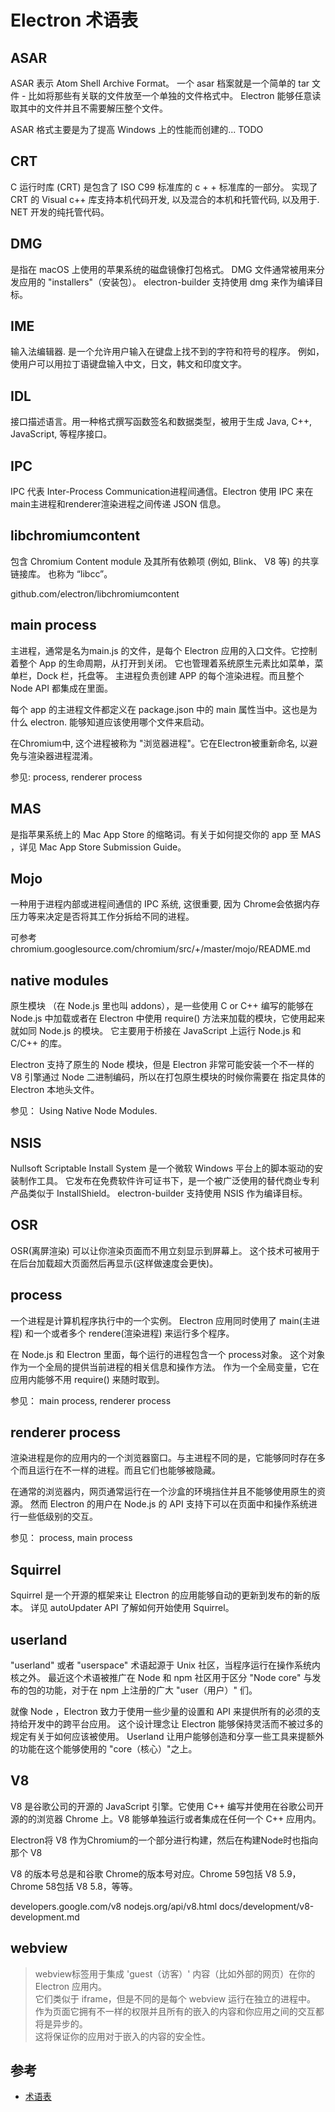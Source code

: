 # Electron 术语表

## ASAR
ASAR 表示 Atom Shell Archive Format。 一个 asar 档案就是一个简单的 tar 文件 - 比如将那些有关联的文件放至一个单独的文件格式中。 Electron 能够任意读取其中的文件并且不需要解压整个文件。

ASAR 格式主要是为了提高 Windows 上的性能而创建的... TODO

## CRT
C 运行时库 (CRT) 是包含了 ISO C99 标准库的 c + + 标准库的一部分。 实现了 CRT 的 Visual c++ 库支持本机代码开发, 以及混合的本机和托管代码, 以及用于. NET 开发的纯托管代码。

## DMG
是指在 macOS 上使用的苹果系统的磁盘镜像打包格式。 DMG 文件通常被用来分发应用的 "installers"（安装包）。 electron-builder 支持使用 dmg 来作为编译目标。

## IME
输入法编辑器. 是一个允许用户输入在键盘上找不到的字符和符号的程序。 例如，使用户可以用拉丁语键盘输入中文，日文，韩文和印度文字。

## IDL
接口描述语言。用一种格式撰写函数签名和数据类型，被用于生成 Java, C++, JavaScript, 等程序接口。

## IPC
IPC 代表 Inter-Process Communication进程间通信。Electron 使用 IPC 来在main主进程和renderer渲染进程之间传递 JSON 信息。

## libchromiumcontent
包含 Chromium Content module 及其所有依赖项 (例如, Blink、 V8 等) 的共享链接库。 也称为 “libcc”。

github.com/electron/libchromiumcontent

## main process
主进程，通常是名为main.js 的文件，是每个 Electron 应用的入口文件。它控制着整个 App 的生命周期，从打开到关闭。 它也管理着系统原生元素比如菜单，菜单栏，Dock 栏，托盘等。 主进程负责创建 APP 的每个渲染进程。而且整个 Node API 都集成在里面。

每个 app 的主进程文件都定义在 package.json 中的 main 属性当中。这也是为什么 electron. 能够知道应该使用哪个文件来启动。

在Chromium中, 这个进程被称为 "浏览器进程"。它在Electron被重新命名, 以避免与渲染器进程混淆。

参见: process, renderer process

## MAS
是指苹果系统上的 Mac App Store 的缩略词。有关于如何提交你的 app 至 MAS ，详见 Mac App Store Submission Guide。

## Mojo
一种用于进程内部或进程间通信的 IPC 系统, 这很重要, 因为 Chrome会依据内存压力等来决定是否将其工作分拆给不同的进程。

可参考chromium.googlesource.com/chromium/src/+/master/mojo/README.md

## native modules
原生模块 （在 Node.js 里也叫 addons），是一些使用 C or C++ 编写的能够在 Node.js 中加载或者在 Electron 中使用 require() 方法来加载的模块，它使用起来就如同 Node.js 的模块。 它主要用于桥接在 JavaScript 上运行 Node.js 和 C/C++ 的库。

Electron 支持了原生的 Node 模块，但是 Electron 非常可能安装一个不一样的 V8 引擎通过 Node 二进制编码，所以在打包原生模块的时候你需要在 指定具体的 Electron 本地头文件。

参见： Using Native Node Modules.

## NSIS
Nullsoft Scriptable Install System 是一个微软 Windows 平台上的脚本驱动的安装制作工具。 它发布在免费软件许可证书下，是一个被广泛使用的替代商业专利产品类似于 InstallShield。 electron-builder 支持使用 NSIS 作为编译目标。

## OSR
OSR(离屏渲染) 可以让你渲染页面而不用立刻显示到屏幕上。 这个技术可被用于在后台加载超大页面然后再显示(这样做速度会更快)。

## process
一个进程是计算机程序执行中的一个实例。 Electron 应用同时使用了 main(主进程) 和一个或者多个 rendere(渲染进程) 来运行多个程序。

在 Node.js 和 Electron 里面，每个运行的进程包含一个 process对象。 这个对象作为一个全局的提供当前进程的相关信息和操作方法。 作为一个全局变量，它在应用内能够不用 require() 来随时取到。

参见： main process, renderer process

## renderer process
渲染进程是你的应用内的一个浏览器窗口。与主进程不同的是，它能够同时存在多个而且运行在不一样的进程。而且它们也能够被隐藏。

在通常的浏览器内，网页通常运行在一个沙盒的环境挡住并且不能够使用原生的资源。 然而 Electron 的用户在 Node.js 的 API 支持下可以在页面中和操作系统进行一些低级别的交互。

参见： process, main process

## Squirrel
Squirrel 是一个开源的框架来让 Electron 的应用能够自动的更新到发布的新的版本。 详见 autoUpdater API 了解如何开始使用 Squirrel。

## userland
"userland" 或者 "userspace" 术语起源于 Unix 社区，当程序运行在操作系统内核之外。 最近这个术语被推广在 Node 和 npm 社区用于区分 "Node core" 与发布的包的功能，对于在 npm 上注册的广大 "user（用户）" 们。

就像 Node ，Electron 致力于使用一些少量的设置和 API 来提供所有的必须的支持给开发中的跨平台应用。 这个设计理念让 Electron 能够保持灵活而不被过多的规定有关于如何应该被使用。 Userland 让用户能够创造和分享一些工具来提额外的功能在这个能够使用的 "core（核心）"之上。

## V8
V8 是谷歌公司的开源的 JavaScript 引擎。它使用 C++ 编写并使用在谷歌公司开源的的浏览器 Chrome 上。V8 能够单独运行或者集成在任何一个 C++ 应用内。

Electron将 V8 作为Chromium的一个部分进行构建，然后在构建Node时也指向那个 V8

V8 的版本号总是和谷歌 Chrome的版本号对应。Chrome 59包括 V8 5.9，Chrome 58包括 V8 5.8，等等。

developers.google.com/v8
nodejs.org/api/v8.html
docs/development/v8-development.md

## webview

>webview标签用于集成 'guest（访客）' 内容（比如外部的网页）在你的 Electron 应用内。  
它们类似于 iframe，但是不同的是每个 webview 运行在独立的进程中。  
作为页面它拥有不一样的权限并且所有的嵌入的内容和你应用之间的交互都将是异步的。   
这将保证你的应用对于嵌入的内容的安全性。



## 参考
- [术语表](https://electronjs.org/docs/glossary#%E6%9C%AF%E8%AF%AD%E8%A1%A8)
